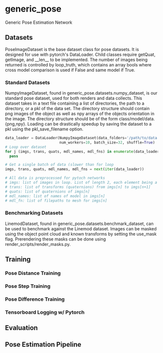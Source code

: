 # generic_pose
Generic Pose Estimation Network

## Datasets
PoseImageDataset is the base dataset class for pose datasets. It is designed for use with pytorch's DataLoader. Child classes require getQuat, getImage, and \_\_len\_\_ to be implemented. The number of images being returned is controlled by loop_truth, which contains an array bools where cross model comparison is used if False and same model if True.

### Standard Datasets
NumpyImageDataset, found in generic_pose.datasets.numpy_dataset, is our standard pose dataset, used for both renders and data collects. This dataset takes in a text file containing a list of directories, the path to a directory, or a pkl of the data set. The directory structure should contain png images of the object as well as npy arrays of the objects orientation in the image. The directory structure should be of the form class/model/data.{png,npy}. Loading can be drastically speedup by saving the dataset to a pkl using the pkl_save_filename option.

```python
data_loader = DataLoader(NumpyImageDataset(data_folders='/path/to/data', img_size = (224, 224)),
                         num_workers=10, batch_size=32, shuffle=True)
# Loop over dataset
for j (imgs, trans, quats, mdl_names, mdl_fns) in enumerate(data_loader):
  pass

# Get a single batch of data (slower than for loop
imgs, trans, quats, mdl_names, mdl_fns = next(iter(data_loader))

# All data is preprocessed for pytoch networks
# imgs: list of images in loop. List of length 2, each element being a batch as 32 images. 
# trans: list of transforms (quaternions) from imgs[n] to imgs[n+1]
# quats: list of quaternions of imgs[n]
# mdl_names: list of names of model in imgs[n]
# mdl_fn: list of filepaths to mesh for imgs[n]  
```
### Benchmarking Datasets
LinemodDataset, found in generic_pose.datasets.benchmark_dataset, can be used to benchmark against the Linemod dataset. Images can be masked using the object point cloud and known transforms by setting the use_mask flag. Prerendering these masks can be done using render_scripts/render_masks.py. 

## Training
### Pose Distance Training

### Pose Step Training
### Pose Difference Training
### Tensorboard Logging w/ Pytorch

## Evaluation

## Pose Estimation Pipeline


